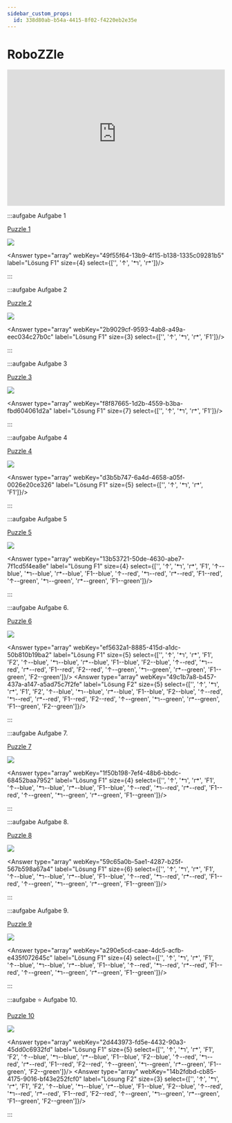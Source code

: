 ```yaml
---
sidebar_custom_props:
  id: 338d80ab-b54a-4415-8f02-f4220eb2e35e
---
```


# RoboZZle

<iframe width="100%" height="315" src="https://www.youtube-nocookie.com/embed/MmqBVWi_Pc0?start=21" title="YouTube video player" frameBorder="0" allow="accelerometer; autoplay; clipboard-write; encrypted-media; gyroscope; picture-in-picture" allowFullScreen></iframe>

:::aufgabe Aufgabe 1

[Puzzle 1](http://www.robozzle.com/beta/index.html?puzzle=12419)

![](images/RoboZZle_a1.png)

<Answer  type="array"  webKey="49f55f64-13b9-4f15-b138-1335c09281b5" label="Lösung F1"  size={4} select={['', '↑', '↰', '↱']}/>

:::


:::aufgabe Aufgabe 2

[Puzzle 2](http://www.robozzle.com/beta/index.html?puzzle=2741)

![](images/RoboZZle_a2.png)

<Answer  type="array"  webKey="2b9029cf-9593-4ab8-a49a-eec034c27b0c" label="Lösung F1"  size={3} select={['', '↑', '↰', '↱', 'F1']}/>

:::


:::aufgabe Aufgabe 3

[Puzzle 3](http://www.robozzle.com/beta/index.html?puzzle=10858)

![](images/RoboZZle_a3.png)

<Answer  type="array"  webKey="f8f87665-1d2b-4559-b3ba-fbd604061d2a" label="Lösung F1"  size={7} select={['', '↑', '↰', '↱', 'F1']}/>

:::


:::aufgabe Aufgabe 4

[Puzzle 4](http://www.robozzle.com/beta/index.html?puzzle=12511)

![](images/RoboZZle_a4.png)

<Answer  type="array"  webKey="d3b5b747-6a4d-4658-a05f-0026e20ce326" label="Lösung F1"  size={5} select={['', '↑', '↰', '↱', 'F1']}/>

:::

:::aufgabe Aufgabe 5

[Puzzle 5](http://www.robozzle.com/beta/index.html?puzzle=10895)

![](images/RoboZZle_a5.png)

<Answer  type="array"  webKey="13b53721-50de-4630-abe7-7f1cd5f4ea8e" label="Lösung F1"  size={4} select={['', '↑', '↰', '↱', 'F1', '↑--blue', '↰--blue', '↱--blue', 'F1--blue', '↑--red', '↰--red', '↱--red', 'F1--red', '↑--green', '↰--green', '↱--green', 'F1--green']}/>

:::


:::aufgabe Aufgabe 6.

[Puzzle 6](http://www.robozzle.com/beta/index.html?puzzle=10048)

![](images/RoboZZle_a6.png)

<Answer  type="array"  webKey="ef5632a1-8885-415d-a1dc-50b810b19ba2" label="Lösung F1"  size={5} select={['', '↑', '↰', '↱', 'F1', 'F2', '↑--blue', '↰--blue', '↱--blue', 'F1--blue', 'F2--blue', '↑--red', '↰--red', '↱--red', 'F1--red', 'F2--red', '↑--green', '↰--green', '↱--green', 'F1--green', 'F2--green']}/>
<Answer  type="array"  webKey="49c1b7a8-b457-437a-a147-a5ad75c7f2fe" label="Lösung F2"  size={5} select={['', '↑', '↰', '↱', 'F1', 'F2', '↑--blue', '↰--blue', '↱--blue', 'F1--blue', 'F2--blue', '↑--red', '↰--red', '↱--red', 'F1--red', 'F2--red', '↑--green', '↰--green', '↱--green', 'F1--green', 'F2--green']}/>

:::

:::aufgabe Aufgabe 7.

[Puzzle 7](http://www.robozzle.com/beta/index.html?puzzle=2748)

![](images/RoboZZle_a7.png)

<Answer  type="array"  webKey="1f50b198-7ef4-48b6-bbdc-68452baa7952" label="Lösung F1"  size={4} select={['', '↑', '↰', '↱', 'F1', '↑--blue', '↰--blue', '↱--blue', 'F1--blue', '↑--red', '↰--red', '↱--red', 'F1--red', '↑--green', '↰--green', '↱--green', 'F1--green']}/>

:::

:::aufgabe Aufgabe 8.

[Puzzle 8](http://www.robozzle.com/beta/index.html?puzzle=140)

![](images/RoboZZle_a8.png)

<Answer  type="array"  webKey="59c65a0b-5ae1-4287-b25f-567b598a67a4" label="Lösung F1"  size={6} select={['', '↑', '↰', '↱', 'F1', '↑--blue', '↰--blue', '↱--blue', 'F1--blue', '↑--red', '↰--red', '↱--red', 'F1--red', '↑--green', '↰--green', '↱--green', 'F1--green']}/>

:::

:::aufgabe Aufgabe 9.

[Puzzle 9](http://www.robozzle.com/beta/index.html?puzzle=1040)

![](images/RoboZZle_a9.png)

<Answer  type="array"  webKey="a290e5cd-caae-4dc5-acfb-e435f072645c" label="Lösung F1"  size={4} select={['', '↑', '↰', '↱', 'F1', '↑--blue', '↰--blue', '↱--blue', 'F1--blue', '↑--red', '↰--red', '↱--red', 'F1--red', '↑--green', '↰--green', '↱--green', 'F1--green']}/>

:::

:::aufgabe ⭐️ Aufgabe 10.

[Puzzle 10](http://www.robozzle.com/beta/index.html?puzzle=87)

![](images/RoboZZle_a10.png)

<Answer  type="array"  webKey="2d443973-fd5e-4432-90a3-45dd0c6932fd" label="Lösung F1"  size={5} select={['', '↑', '↰', '↱', 'F1', 'F2', '↑--blue', '↰--blue', '↱--blue', 'F1--blue', 'F2--blue', '↑--red', '↰--red', '↱--red', 'F1--red', 'F2--red', '↑--green', '↰--green', '↱--green', 'F1--green', 'F2--green']}/>
<Answer  type="array"  webKey="14b2fdbd-cb85-4175-9016-bf43e252fcf0" label="Lösung F2"  size={3} select={['', '↑', '↰', '↱', 'F1', 'F2', '↑--blue', '↰--blue', '↱--blue', 'F1--blue', 'F2--blue', '↑--red', '↰--red', '↱--red', 'F1--red', 'F2--red', '↑--green', '↰--green', '↱--green', 'F1--green', 'F2--green']}/>

:::
